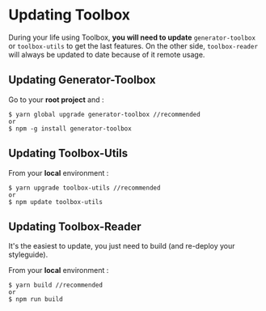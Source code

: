 # Updating Toolbox

During your life using Toolbox, **you will need to update** `generator-toolbox` or `toolbox-utils` to get the last features. On the other side, `toolbox-reader` will always be updated to date because of it remote usage.

## Updating Generator-Toolbox

Go to your **root project** and :

```
$ yarn global upgrade generator-toolbox //recommended
or
$ npm -g install generator-toolbox
```

## Updating Toolbox-Utils

From your **local** environment :

```
$ yarn upgrade toolbox-utils //recommended
or
$ npm update toolbox-utils
```

## Updating Toolbox-Reader

It's the easiest to update, you just need to build (and re-deploy your styleguide).

From your **local** environment :

```
$ yarn build //recommended
or
$ npm run build
```

